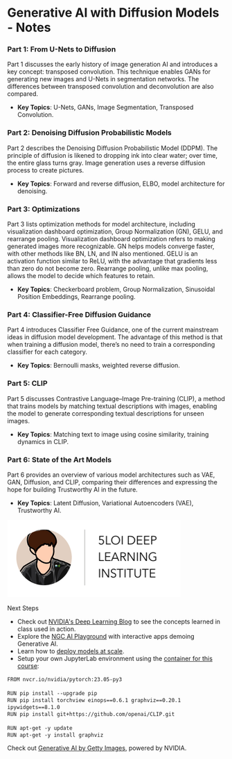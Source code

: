 # Generative AI with Diffusion Models - Notes

### Part 1: From U-Nets to Diffusion
Part 1 discusses the early history of image generation AI and introduces a key concept: transposed convolution. This technique enables GANs for generating new images and U-Nets in segmentation networks. The differences between transposed convolution and deconvolution are also compared.
- **Key Topics**: U-Nets, GANs, Image Segmentation, Transposed Convolution.

### Part 2: Denoising Diffusion Probabilistic Models
Part 2 describes the Denoising Diffusion Probabilistic Model (DDPM). The principle of diffusion is likened to dropping ink into clear water; over time, the entire glass turns gray. Image generation uses a reverse diffusion process to create pictures.
- **Key Topics**: Forward and reverse diffusion, ELBO, model architecture for denoising.

### Part 3: Optimizations
Part 3 lists optimization methods for model architecture, including visualization dashboard optimization, Group Normalization (GN), GELU, and rearrange pooling. Visualization dashboard optimization refers to making generated images more recognizable. GN helps models converge faster, with other methods like BN, LN, and IN also mentioned. GELU is an activation function similar to ReLU, with the advantage that gradients less than zero do not become zero. Rearrange pooling, unlike max pooling, allows the model to decide which features to retain.
- **Key Topics**: Checkerboard problem, Group Normalization, Sinusoidal Position Embeddings, Rearrange pooling.

### Part 4: Classifier-Free Diffusion Guidance
Part 4 introduces Classifier Free Guidance, one of the current mainstream ideas in diffusion model development. The advantage of this method is that when training a diffusion model, there’s no need to train a corresponding classifier for each category.
- **Key Topics**: Bernoulli masks, weighted reverse diffusion.

### Part 5: CLIP
Part 5 discusses Contrastive Language–Image Pre-training (CLIP), a method that trains models by matching textual descriptions with images, enabling the model to generate corresponding textual descriptions for unseen images.
- **Key Topics**: Matching text to image using cosine similarity, training dynamics in CLIP.

### Part 6: State of the Art Models
Part 6 provides an overview of various model architectures such as VAE, GAN, Diffusion, and CLIP, comparing their differences and expressing the hope for building Trustworthy AI in the future.
- **Key Topics**: Latent Diffusion, Variational Autoencoders (VAE), Trustworthy AI.


![DLI Header](images/DLI_Header.png)


Next Steps

- Check out [NVIDIA's Deep Learning Blog](https://blogs.nvidia.com/blog/category/deep-learning/) to see the concepts learned in class used in action.
- Explore the [NGC AI Playground](https://catalog.ngc.nvidia.com/playground) with interactive apps demoing Generative AI.
- Learn how to [deploy models at scale](https://courses.nvidia.com/courses/course-v1:DLI+S-FX-03+V1/).
- Setup your own JupyterLab environment using the [container for this course](https://catalog.ngc.nvidia.com/orgs/nvidia/containers/pytorch):

```
FROM nvcr.io/nvidia/pytorch:23.05-py3

RUN pip install --upgrade pip
RUN pip install torchview einops==0.6.1 graphviz==0.20.1 ipywidgets==8.1.0
RUN pip install git+https://github.com/openai/CLIP.git

RUN apt-get -y update
RUN apt-get -y install graphviz
```

Check out [Generative AI by Getty Images](https://www.gettyimages.com/ai/generation/about), powered by NVIDIA.